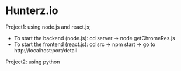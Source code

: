 # Hunterz.io
Project1: using node.js and react.js;<br />
<ul>
  <li>To start the backend (node.js): cd server ->  node getChromeRes.js </li>
  <li>To start the frontend (react.js): cd src -> npm start -> go to http://localhost:port/detail  </li>
</ul>
Project2: using python
